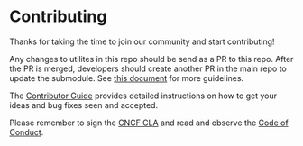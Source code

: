 # Contributing

Thanks for taking the time to join our community and start contributing!

Any changes to utilites in this repo should be send as a PR to this repo.
After the PR is merged, developers should create another PR in the main repo to update the submodule.
See [this document](https://github.com/kubernetes-client/python/blob/master/devel/submodules.md) for more guidelines.

The [Contributor Guide](https://github.com/kubernetes/community/blob/master/contributors/guide/README.md)
provides detailed instructions on how to get your ideas and bug fixes seen and accepted.

Please remember to sign the [CNCF CLA](https://github.com/kubernetes/community/blob/master/CLA.md) and
read and observe the [Code of Conduct](https://github.com/cncf/foundation/blob/master/code-of-conduct.md).
